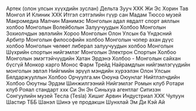 Артек (олон улсын хүүхдийн зуслан)
Дельта Зууч ХХК
Жи Эс Хорин Тав Монгол
И Клиник ХХК
Итгэл сэтгэлийн гүүр сан
Мадам Тюссо музей
Макромедиа
Малчин
Манимэс
Монголын адал явдалт спорт аяллын холбоо
Монголын Волейболын Залуучуудын Холбоо
Монголын Зохиолчдын эвлэлийн Хороо
Монголын Олон Улсын ба Үндэсний Арбитр
Монголын философийн холбоо
Монголын чопер ахан дүүс холбоо
Монголын чөлөөт либерал залуучуудын холбоо
Монголын Шүхрийн спортын нийгэмлэг
Монголын Электрон Спортын Холбоо
Монголын эмэгтэйчүүдийн Хатан Эрдэнэ Холбоо - Монголын сайхан бүсгүй
Монкор карго
Монос Фарм Трейд
Найрамдлын нийгэмлэгүүдийн монголын эвлэл
Нийгмийн эрүүл мэндийн хүрээлэн
Олон Улсын Бялдаржууллын Холбоо
Орчуулга.мн
Оюуна
Оюунлаг Нийтлэлчдийн Холбоо
Оюутны Эрдэм Шинжилгээний Нийгэмлэг
Ромын клуб
Ротари клуб
Рояал стандарт ххк
Си Эн Эн
Синьхуа агентлаг
Ситизэн
Сонгуулийн музей
Тесла (Tesla)
Хишиг Арвин Индустриал ХХК
Чулуун Шастир ТББ
Шанэл
Шинэ үе продакшн
Шунхлай
Эм Ди Кэй Ай
